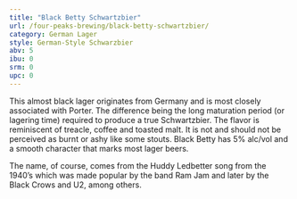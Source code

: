 ```yaml
---
title: "Black Betty Schwartzbier"
url: /four-peaks-brewing/black-betty-schwartzbier/
category: German Lager
style: German-Style Schwarzbier
abv: 5
ibu: 0
srm: 0
upc: 0
---
```

This almost black lager originates from Germany and is most closely associated with Porter. The difference being the long maturation period (or lagering time) required to produce a true Schwartzbier. The flavor is reminiscent of treacle, coffee and toasted malt. It is not and should not be perceived as burnt or ashy like some stouts. Black Betty has 5% alc/vol and a smooth character that marks most lager beers.

The name, of course, comes from the Huddy Ledbetter song from the 1940’s which was made popular by the band Ram Jam and later by the Black Crows and U2, among others.
